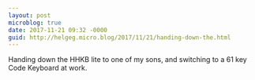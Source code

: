 ```yaml
---
layout: post
microblog: true
date: 2017-11-21 09:32 -0000
guid: http://helgeg.micro.blog/2017/11/21/handing-down-the.html
---
```

Handing down the HHKB lite to one of my sons, and switching to a 61 key Code Keyboard at work.
